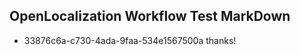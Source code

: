 ## OpenLocalization Workflow Test MarkDown
* 33876c6a-c730-4ada-9faa-534e1567500a thanks!

<!--HONumber=Aug16_HO4-->



